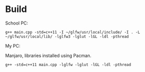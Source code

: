 # Build

School PC:

```
g++ main.cpp -std=c++11 -I ~/glfw/usr/local/include/ -I . -L ~/glfw/usr/local/lib/ -lglfw3 -lglut -lGL -ldl -pthread
```

My PC:

Manjaro, libraries installed using Pacman.

```
g++ -std=c++11 main.cpp -lglfw -lglut -lGL -ldl -pthread
```

